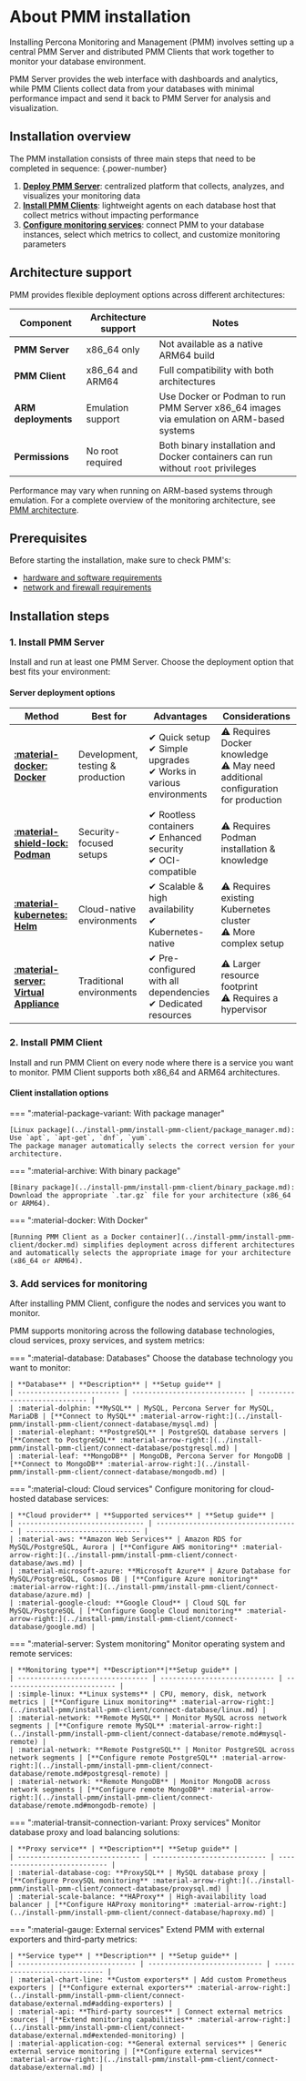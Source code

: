 # About PMM installation

Installing Percona Monitoring and Management (PMM) involves setting up a central PMM Server and distributed PMM Clients that work together to monitor your database environment. 

PMM Server provides the web interface with dashboards and analytics, while PMM Clients collect data from your databases with minimal performance impact and send it back to PMM Server for analysis and visualization.

## Installation overview
The PMM installation consists of three main steps that need to be completed in sequence: 
{.power-number}

1. **[Deploy PMM Server](#1-install-pmm-server)**: centralized platform that collects, analyzes, and visualizes your monitoring data
2. **[Install PMM Clients](#2-install-pmm-client)**: lightweight agents on each database host that collect metrics without impacting performance
3. **[Configure monitoring services](#3-add-services-for-monitoring)**: connect PMM to your database instances, select which metrics to collect, and customize monitoring parameters

## Architecture support

PMM provides flexible deployment options across different architectures:

| **Component** | **Architecture support** | **Notes** |
|---------------|--------------------------|-----------|
| **PMM Server** | x86_64 only | Not available as a native ARM64 build |
| **PMM Client** | x86_64 and ARM64 | Full compatibility with both architectures |
| **ARM deployments** | Emulation support | Use Docker or Podman to run PMM Server x86_64 images via emulation on ARM-based systems |
| **Permissions** | No root required | Both binary installation and Docker containers can run without `root` privileges |

Performance may vary when running on ARM-based systems through emulation. For a complete overview of the monitoring architecture, see [PMM architecture](../reference/index.md).
## Prerequisites

Before starting the installation, make sure to check PMM's:

- [hardware and software requirements](../install-pmm/plan-pmm-installation/hardware_and_system.md)
- [network and firewall requirements](../install-pmm/plan-pmm-installation/network_and_firewall.md)

## Installation steps 

### 1. Install PMM Server

Install and run at least one PMM Server. Choose the deployment option that best fits your environment: 

#### Server deployment options

| **Method** | **Best for** | **Advantages** | **Considerations** |
|-----------|------------|---------------|--------------------|
| [**:material-docker: Docker**](../install-pmm/install-pmm-server/deployment-options/docker/index.md) | Development, testing & production | ✔  Quick setup<br>✔  Simple upgrades<br>✔  Works in various environments | ⚠ Requires Docker knowledge<br>⚠ May need additional configuration for production |
| [**:material-shield-lock: Podman**](../install-pmm/install-pmm-server/deployment-options/podman/index.md) | Security-focused setups | ✔ Rootless containers<br> ✔  Enhanced security<br> ✔  OCI-compatible | ⚠ Requires Podman installation & knowledge |
| [**:material-kubernetes: Helm**](../install-pmm/install-pmm-server/deployment-options/helm/index.md) | Cloud-native environments | ✔  Scalable & high availability<br> ✔  Kubernetes-native | ⚠ Requires existing Kubernetes cluster<br>⚠ More complex setup |
| [**:material-server: Virtual Appliance**](../install-pmm/install-pmm-server/deployment-options/virtual/index.md) | Traditional environments | ✔  Pre-configured with all dependencies<br>✔  Dedicated resources | ⚠ Larger resource footprint<br>⚠ Requires a hypervisor |


<!--| [Amazon AWS](../install-pmm/install-pmm-server/deployment-options/aws/aws.md) | AWS-based environments | Seamless AWS integration, easy provisioning | Monthly subscription costs, AWS infrastructure costs |-->

### 2. Install PMM Client

Install and run PMM Client on every node where there is a service you want to monitor. PMM Client supports both x86_64 and ARM64 architectures.

#### Client installation options

=== ":material-package-variant: With package manager"

    [Linux package](../install-pmm/install-pmm-client/package_manager.md): Use `apt`, `apt-get`, `dnf`, `yum`. 
    The package manager automatically selects the correct version for your architecture.

=== ":material-archive: With binary package"

    [Binary package](../install-pmm/install-pmm-client/binary_package.md): Download the appropriate `.tar.gz` file for your architecture (x86_64 or ARM64).

=== ":material-docker: With Docker"

    [Running PMM Client as a Docker container](../install-pmm/install-pmm-client/docker.md) simplifies deployment across different architectures and automatically selects the appropriate image for your architecture (x86_64 or ARM64).

### 3. Add services for monitoring

After installing PMM Client, configure the nodes and services you want to monitor. 

PMM supports monitoring across the following database technologies, cloud services, proxy services, and system metrics:

=== ":material-database: Databases"
    Choose the database technology you want to monitor:
    
    | **Database** | **Description** | **Setup guide** |
    | ------------------------- | ---------------------------- | ---------------------------- |
    | :material-dolphin: **MySQL** | MySQL, Percona Server for MySQL, MariaDB | [**Connect to MySQL** :material-arrow-right:](../install-pmm/install-pmm-client/connect-database/mysql.md) |
    | :material-elephant: **PostgreSQL** | PostgreSQL database servers | [**Connect to PostgreSQL** :material-arrow-right:](../install-pmm/install-pmm-client/connect-database/postgresql.md) |
    | :material-leaf: **MongoDB** | MongoDB, Percona Server for MongoDB | [**Connect to MongoDB** :material-arrow-right:](../install-pmm/install-pmm-client/connect-database/mongodb.md) |

=== ":material-cloud: Cloud services"
    Configure monitoring for cloud-hosted database services:
    
    | **Cloud provider** | **Supported services** | **Setup guide** |
    | ------------------------------- | ----------------------------------- | ---------------------------- |
    | :material-aws: **Amazon Web Services** | Amazon RDS for MySQL/PostgreSQL, Aurora | [**Configure AWS monitoring** :material-arrow-right:](../install-pmm/install-pmm-client/connect-database/aws.md) |
    | :material-microsoft-azure: **Microsoft Azure** | Azure Database for MySQL/PostgreSQL, Cosmos DB | [**Configure Azure monitoring** :material-arrow-right:](../install-pmm/install-pmm-client/connect-database/azure.md) |
    | :material-google-cloud: **Google Cloud** | Cloud SQL for MySQL/PostgreSQL | [**Configure Google Cloud monitoring** :material-arrow-right:](../install-pmm/install-pmm-client/connect-database/google.md) |

=== ":material-server: System monitoring"
    Monitor operating system and remote services:
    
    | **Monitoring type**| **Description**|**Setup guide** |
    | -------------------------------- | ---------------------------- | ---------------------------- |
    | :simple-linux: **Linux systems** | CPU, memory, disk, network metrics | [**Configure Linux monitoring** :material-arrow-right:](../install-pmm/install-pmm-client/connect-database/linux.md) |
    | :material-network: **Remote MySQL** | Monitor MySQL across network segments | [**Configure remote MySQL** :material-arrow-right:](../install-pmm/install-pmm-client/connect-database/remote.md#mysql-remote) |
    | :material-network: **Remote PostgreSQL** | Monitor PostgreSQL across network segments | [**Configure remote PostgreSQL** :material-arrow-right:](../install-pmm/install-pmm-client/connect-database/remote.md#postgresql-remote) |
    | :material-network: **Remote MongoDB** | Monitor MongoDB across network segments | [**Configure remote MongoDB** :material-arrow-right:](../install-pmm/install-pmm-client/connect-database/remote.md#mongodb-remote) |

=== ":material-transit-connection-variant: Proxy services"
    Monitor database proxy and load balancing solutions:
    
    | **Proxy service** | **Description**| **Setup guide** |
    | ------------------------------ | ---------------------------- | ---------------------------- |
    | :material-database-cog: **ProxySQL** | MySQL database proxy | [**Configure ProxySQL monitoring** :material-arrow-right:](../install-pmm/install-pmm-client/connect-database/proxysql.md) |
    | :material-scale-balance: **HAProxy** | High-availability load balancer | [**Configure HAProxy monitoring** :material-arrow-right:](../install-pmm/install-pmm-client/connect-database/haproxy.md) |

=== ":material-gauge: External services"
    Extend PMM with external exporters and third-party metrics:
    
    | **Service type** | **Description** | **Setup guide** |
    | ----------------------------- | ---------------------------- | ---------------------------- |
    | :material-chart-line: **Custom exporters** | Add custom Prometheus exporters | [**Configure external exporters** :material-arrow-right:](../install-pmm/install-pmm-client/connect-database/external.md#adding-exporters) |
    | :material-api: **Third-party sources** | Connect external metrics sources | [**Extend monitoring capabilities** :material-arrow-right:](../install-pmm/install-pmm-client/connect-database/external.md#extended-monitoring) |
    | :material-application-cog: **General external services** | Generic external service monitoring | [**Configure external services** :material-arrow-right:](../install-pmm/install-pmm-client/connect-database/external.md) |